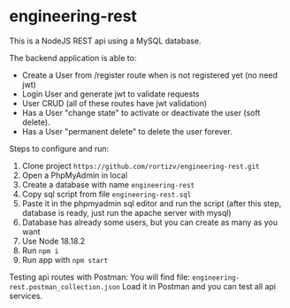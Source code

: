 # engineering-rest

This is a NodeJS REST api using a MySQL database.

The backend application is able to:
- Create a User from /register route when is not registered yet (no need jwt)
- Login User and generate jwt to validate requests
- User CRUD (all of these routes have jwt validation)
- Has a User "change state" to activate or deactivate the user (soft delete).
- Has a User "permanent delete" to delete the user forever.



Steps to configure and run:
1. Clone project ```https://github.com/rortizv/engineering-rest.git```
2. Open a PhpMyAdmin in local
3. Create a database with name ```engineering-rest```
4. Copy sql script from file ```engineering-rest.sql```
5. Paste it in the phpmyadmin sql editor and run the script (after this step, database is ready, just run the apache server with mysql)
6. Database has already some users, but you can create as many as you want
7. Use Node 18.18.2
8. Run ```npm i```
9. Run app with ```npm start```

Testing api routes with Postman:
You will find file: ```engineering-rest.postman_collection.json```
Load it in Postman and you can test all api services.
